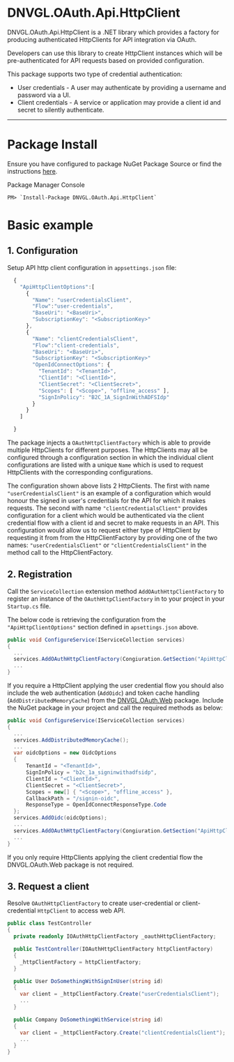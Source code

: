 # DNVGL.OAuth.Api.HttpClient
DNVGL.OAuth.Api.HttpClient is a .NET library which provides a factory for producing authenticated HttpClients for API integration via OAuth.

Developers can use this library to create HttpClient instances which will be pre-authenticated for API requests based on provided configuration.

This package supports two type of credential authentication:
- User credentials - A user may authenticate by providing a username and password via a UI. 
- Client credentials - A service or application may provide a client id and secret to silently authenticate.

---
# Package Install

Ensure you have configured to package NuGet Package Source or find the instructions [here](./PackageInstall.md).

Package Manager Console
```
PM> `Install-Package DNVGL.OAuth.Api.HttpClient`
```

# Basic example

## 1. Configuration
Setup API http client configuration in `appsettings.json` file:

```js
  {
    "ApiHttpClientOptions":[
      {
        "Name": "userCredentialsClient",
        "Flow":"user-credentials",
        "BaseUri": "<BaseUri>",
        "SubscriptionKey": "<SubscriptionKey>"
      },
      {
        "Name": "clientCredentialsClient",
        "Flow":"client-credentials",
        "BaseUri": "<BaseUri>",
        "SubscriptionKey": "<SubscriptionKey>"
        "OpenIdConnectOptions": {
          "TenantId": "<TenantId>",
          "ClientId": "<ClientId>",
          "ClientSecret": "<ClientSecret>",
          "Scopes": [ "<Scope>", "offline_access" ],
          "SignInPolicy": "B2C_1A_SignInWithADFSIdp"
        }
      }
    ]

  }

```

The package injects a `OAuthHttpClientFactory` which is able to provide multiple HttpClients for different purposes.  The HttpClients may all be configured through a configuration section in which the individual client configurations are listed with a unique `Name` which is used to request HttpClients with the corresponding configurations.

The configuration shown above lists 2 HttpClients.  The first with name `"userCredentialsClient"` is an example of a configuration which would honour the signed in user's credentials for the API for which it makes requests.  The second with name `"clientCredentialsClient"` provides configuration for a client which would be authenticated via the client credential flow with a client id and secret to make requests in an API.  This configuration would allow us to request either type of HttpClient by requesting it from from the HttpClientFactory by providing one of the two names: `"userCredentialsClient"` or `"clientCredentialsClient"` in the method call to the HttpClientFactory.

## 2. Registration
Call the `ServiceCollection` extension method `AddOAuthHttpClientFactory` to register an instance of the `OAuthHttpClientFactory` in to your project in your `Startup.cs` file.

The below code is retrieving the configuration from the `"ApiHttpClientOptions"` section defined in `apsettings.json` above.

```cs
public void ConfigureService(IServiceCollection services)
{
  ...
  services.AddOAuthHttpClientFactory(Congiuration.GetSection("ApiHttpClientOptions").Get<IEnumerable<OAuthHttpClientFactoryOptions>>());
  ...
}
```

If you require a HttpClient applying the user credential flow you should also include the web authentication (`AddOidc`) and token cache handling (`AddDistributedMemoryCache`) from the [DNVGL.OAuth.Web](./DNVGL.OAuth.Web.md) package.  Include the NuGet package in your project and call the required methods as below:

```cs
public void ConfigureService(IServiceCollection services)
{
  ...
  services.AddDistributedMemoryCache();
  ...
  var oidcOptions = new OidcOptions
  {
	  TenantId = "<TenantId>",
	  SignInPolicy = "b2c_1a_signinwithadfsidp",
	  ClientId = "<ClientId>",
	  ClientSecret = "<ClientSecret>",
	  Scopes = new[] { "<Scope>", "offline_access" },
	  CallbackPath = "/signin-oidc",
	  ResponseType = OpenIdConnectResponseType.Code
  };
  services.AddOidc(oidcOptions);
  ...
  services.AddOAuthHttpClientFactory(Congiuration.GetSection("ApiHttpClientOptions").Get<IEnumerable<OAuthHttpClientFactoryOptions>>());
  ...
}
```

If you only require HttpClients applying the client credential flow the DNVGL.OAuth.Web package is not required.

## 3. Request a client
Resolve `OAuthHttpClientFactory` to create user-credential or client-credential `HttpClient` to access web API. 
```cs
public class TestController
{
  private readonly IOAuthHttpClientFactory _oauthHttpClientFactory;

  public TestController(IOAuthHttpClientFactory httpClientFactory)
  {
    _httpClientFactory = httpClientFactory;
  }

  public User DoSomethingWithSignInUser(string id)
  {
    var client = _httpClientFactory.Create("userCredentialsClient");
    ...
  }

  public Company DoSomethingWithService(string id)
  {
    var client = _httpClientFactory.Create("clientCredentialsClient");
    ...
  }
}
```